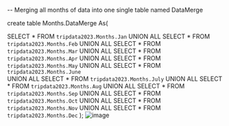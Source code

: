 -- Merging all months of data into one single table named  DataMerge

create table Months.DataMerge As(


SELECT * FROM `tripdata2023.Months.Jan` 
UNION ALL
SELECT * FROM `tripdata2023.Months.Feb` 
UNION ALL
SELECT * FROM `tripdata2023.Months.Mar` 
UNION ALL
SELECT * FROM `tripdata2023.Months.Apr` 
UNION ALL
SELECT * FROM `tripdata2023.Months.May`
UNION ALL
SELECT * FROM `tripdata2023.Months.June`  
UNION ALL
SELECT * FROM `tripdata2023.Months.July` 
UNION ALL
SELECT * FROM `tripdata2023.Months.Aug` 
UNION ALL
SELECT * FROM `tripdata2023.Months.Sep` 
UNION ALL
SELECT * FROM `tripdata2023.Months.Oct` 
UNION ALL
SELECT * FROM `tripdata2023.Months.Nov` 
UNION ALL
SELECT * FROM `tripdata2023.Months.Dec` );
![image](https://github.com/Raziask/Raziask/assets/159090090/9a4ba449-3dfc-423e-8d59-1d401d4a8fe3)
